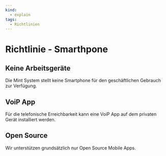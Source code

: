 ```yaml
---
kind:
  - explain
tags:
  - Richtlinien
---
```

# Richtlinie - Smarthpone

## Keine Arbeitsgeräte

Die Mint System stellt keine Smartphone für den geschäftlichen Gebrauch zur Verfügung.

## VoiP App

Für die telefonische Erreichbarkeit kann eine VoiP App auf dem privaten Gerät installiert werden.

## Open Source

Wir unterstützen grundsätzlich nur Open Source Mobile Apps.